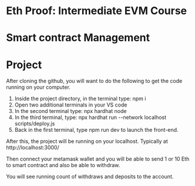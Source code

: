 # Eth Proof: Intermediate EVM Course 
# Smart contract Management 
# Project

After cloning the github, you will want to do the following to get the code running on your computer.

1. Inside the project directory, in the terminal type: npm i
2. Open two additional terminals in your VS code
3. In the second terminal type: npx hardhat node
4. In the third terminal, type: npx hardhat run --network localhost scripts/deploy.js
5. Back in the first terminal, type npm run dev to launch the front-end.

After this, the project will be running on your localhost. 
Typically at http://localhost:3000/

Then connect your metamask wallet and you will be able to send 1 or 10 Eth to smart contract and also be able to withdraw.

You will see running count of withdraws and deposits to the account.
